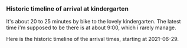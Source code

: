 ### Historic timeline of arrival at kindergarten

It's about 20 to 25 minutes by bike to the lovely kindergarten. 
The latest time i'm supposed to be there is at about 9:00, 
which i rarely manage. 

Here is the historic timeline of the arrival times, starting
at 2021-06-29.
 
